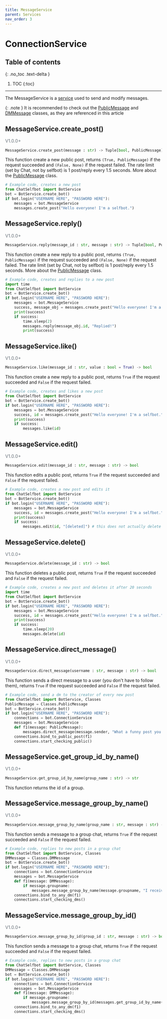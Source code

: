 ```yaml
---
title: MessageService
parent: Services
nav_order: 3
---
```


# ConnectionService

## Table of contents
{: .no_toc .text-delta }

1. TOC
{:toc}

---

The MessageService is a [service](/docs/Services/index.md) used to send and modify messages.

{: .note }
It is recommended to check out the [PublicMessage](/docs/Classes/PublicMessage) and [DMMessage](/docs/Classes/DMMessage) classes, as they are referenced in this article

## MessageService.create_post()
<p style="font-size: 0.9rem; color: #6c757d;">V1.0.0+</p>

```py
MessageService.create_post(message : str) -> Tuple[bool, PublicMessage]
```
This function create a new public post, returns `(True, PublicMessage)` if the request succeeded and `(False, None)` if the request failed.
The rate limit (set by Chat, not by selfbot) is 1 post/reply every 1.5 seconds. More about the [PublicMessage](/docs/Classes/PublicMessage) class.
```py
# Example code, creates a new post
from ChatSelfbot import BotService
bot = BotService.create_bot()
if bot.login("USERNAME HERE", "PASSWORD HERE"):
    messages = bot.MessageService
    messages.create_post("Hello everyone! I'm a selfbot.")
```

## MessageService.reply()
<p style="font-size: 0.9rem; color: #6c757d;">V1.0.0+</p>

```py
MessageService.reply(message_id : str, message : str) -> Tuple[bool, PublicMessage]
```
This function create a new reply to a public post, returns `(True, PublicMessage)` if the request succeeded and `(False, None)` if the request failed.
The rate limit (set by Chat, not by selfbot) is 1 post/reply every 1.5 seconds. More about the [PublicMessage](/docs/Classes/PublicMessage) class.
```py
# Example code, creates and replies to a new post
import time
from ChatSelfbot import BotService
bot = BotService.create_bot()
if bot.login("USERNAME HERE", "PASSWORD HERE"):
    messages = bot.MessageService
    success, message_obj = messages.create_post("Hello everyone! I'm a selfbot.")
    print(success)
    if success:
        time.sleep(2)
        messages.reply(message_obj.id, "Replied!")
        print(success)
```

## MessageService.like()
<p style="font-size: 0.9rem; color: #6c757d;">V1.0.0+</p>

```py
MessageService.like(message_id : str, value : bool = True) -> bool
```
This function create a new reply to a public post, returns `True` if the request succeeded and `False` if the request failed.
```py
# Example code, creates and likes a new post
from ChatSelfbot import BotService
bot = BotService.create_bot()
if bot.login("USERNAME HERE", "PASSWORD HERE"):
    messages = bot.MessageService
    success, id = messages.create_post("Hello everyone! I'm a selfbot.")
    print(success)
    if success:
        messages.like(id)
```

## MessageService.edit()
<p style="font-size: 0.9rem; color: #6c757d;">V1.0.0+</p>

```py
MessageService.edit(message_id : str, message : str) -> bool
```
This function edits a public post, returns `True` if the request succeeded and `False` if the request failed.
```py
# Example code, creates a new post and edits it
from ChatSelfbot import BotService
bot = BotService.create_bot()
if bot.login("USERNAME HERE", "PASSWORD HERE"):
    messages = bot.MessageService
    success, id = messages.create_post("Hello everyone! I'm a selfbot.")
    print(success)
    if success:
        messages.edit(id, "[deleted]") # this does not actually delete it
```

## MessageService.delete()
<p style="font-size: 0.9rem; color: #6c757d;">V1.0.0+</p>

```py
MessageService.delete(message_id : str) -> bool
```
This function deletes a public post, returns `True` if the request succeeded and `False` if the request failed.
```py
# Example code, creates a new post and deletes it after 20 seconds
import time
from ChatSelfbot import BotService
bot = BotService.create_bot()
if bot.login("USERNAME HERE", "PASSWORD HERE"):
    messages = bot.MessageService
    success, id = messages.create_post("Hello everyone! I'm a selfbot.")
    print(success)
    if success:
        time.sleep(20)
        messages.delete(id)
```

## MessageService.direct_message()
<p style="font-size: 0.9rem; color: #6c757d;">V1.0.0+</p>

```py
MessageService.direct_message(username : str, message : str) -> bool
```
This function sends a direct message to a user (you don't have to follow them), returns `True` if the request succeeded and `False` if the request failed.
```py
# Example code, send a dm to the creator of every new post
from ChatSelfbot import BotService, Classes
PublicMessage = Classes.PublicMessage
bot = BotService.create_bot()
if bot.login("USERNAME HERE", "PASSWORD HERE"):
    connections = bot.ConnectionService
    messages = bot.MessageService
    def f1(message: PublicMessage):
        messages.direct_message(message.sender, "What a funny post you just sent!")
    connections.bind_to_public_post(f1)
    connections.start_checking_public()
```

## MessageService.get_group_id_by_name()
<p style="font-size: 0.9rem; color: #6c757d;">V1.0.0+</p>

```py
MessageService.get_group_id_by_name(group_name : str) -> str
```
This function returns the id of a group.

## MessageService.message_group_by_name()
<p style="font-size: 0.9rem; color: #6c757d;">V1.0.0+</p>

```py
MessageService.message_group_by_name(group_name : str, message : str) -> bool
```
This function sends a message to a group chat, returns `True` if the request succeeded and `False` if the request failed.
```py
# Example code, replies to new posts in a group chat
from ChatSelfbot import BotService, Classes
DMMessage = Classes.DMMessage
bot = BotService.create_bot()
if bot.login("USERNAME HERE", "PASSWORD HERE"):
    connections = bot.ConnectionService
    messages = bot.MessageService
    def f1(message: DMMessage):
        if message.groupname:
            messages.message_group_by_name(message.groupname, "I received a message!")
    connections.bind_to_any_dm(f1)
    connections.start_checking_dms()
```


## MessageService.message_group_by_id()
<p style="font-size: 0.9rem; color: #6c757d;">V1.0.0+</p>

```py
MessageService.message_group_by_id(group_id : str, message : str) -> bool
```
This function sends a message to a group chat, returns `True` if the request succeeded and `False` if the request failed.
```py
# Example code, replies to new posts in a group chat
from ChatSelfbot import BotService, Classes
DMMessage = Classes.DMMessage
bot = BotService.create_bot()
if bot.login("USERNAME HERE", "PASSWORD HERE"):
    connections = bot.ConnectionService
    messages = bot.MessageService
    def f1(message: DMMessage):
        if message.groupname:
            messages.message_group_by_id(messages.get_group_id_by_name(message.groupname), "I received a message!")
    connections.bind_to_any_dm(f1)
    connections.start_checking_dms()
```
